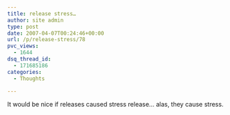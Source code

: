 ```yaml
---
title: release stress…
author: site admin
type: post
date: 2007-04-07T00:24:46+00:00
url: /p/release-stress/78
pvc_views:
  - 1644
dsq_thread_id:
  - 171685186
categories:
  - Thoughts

---
```

It would be nice if releases caused stress release&#8230; alas, they cause stress.
